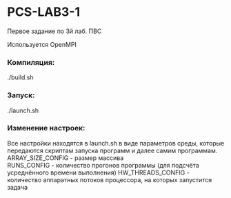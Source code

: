 # PCS-LAB3-1
Первое задание по 3й лаб. ПВС

Используется OpenMPI
  
### Компиляция:  
./build.sh

### Запуск:  
./launch.sh

### Изменение настроек:
Все настройки находятся в launch.sh в виде параметров среды, которые передаются скриптам запуска программ и далее самим программам.   
ARRAY_SIZE_CONFIG - размер массива  
RUNS_CONFIG - количество прогонов программы (для подсчёта усреднённого времени выполнения)
HW_THREADS_CONFIG - количество аппаратных потоков процессора, на которых запустится задача  
